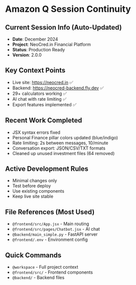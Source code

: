 # Amazon Q Session Continuity

## Current Session Info (Auto-Updated)
- **Date**: December 2024
- **Project**: NeoCred.in Financial Platform
- **Status**: Production Ready
- **Version**: 2.0.0

## Key Context Points
- Live site: https://neocred.in ✅
- Backend: https://neocred-backend.fly.dev ✅
- 29+ calculators working ✅
- AI chat with rate limiting ✅
- Export features implemented ✅

## Recent Work Completed
- JSX syntax errors fixed
- Personal Finance pillar colors updated (blue/indigo)
- Rate limiting: 2s between messages, 10/minute
- Conversation export: JSON/CSV/TXT formats
- Cleaned up unused investment files (64 removed)

## Active Development Rules
- Minimal changes only
- Test before deploy
- Use existing components
- Keep live site stable

## File References (Most Used)
- `@frontend/src/App.jsx` - Main routing
- `@frontend/src/pages/Chatbot.jsx` - AI chat
- `@backend/main_simple.py` - FastAPI server
- `@frontend/.env` - Environment config

## Quick Commands
- `@workspace` - Full project context
- `@frontend/src/` - Frontend components
- `@backend/` - Backend files